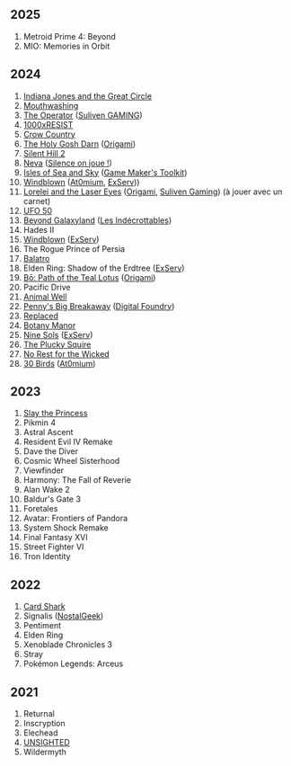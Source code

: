 ## 2025

1. Metroid Prime 4: Beyond
1. MIO: Memories in Orbit

## 2024

1. [Indiana Jones and the Great Circle](https://en.wikipedia.org/wiki/Indiana_Jones_and_the_Great_Circle)
1. [Mouthwashing](https://en.wikipedia.org/wiki/Mouthwashing_(video_game))
1. [The Operator](https://store.steampowered.com/app/1771980/The_Operator/) ([Suliven GAMING](https://www.youtube.com/live/Z8wxMxM0fBY?si=bGFklJfGjNM1qMCs&t=4539))
1. [1000xRESIST](https://store.steampowered.com/app/1675830/1000xRESIST/)
1. [Crow Country](https://store.steampowered.com/app/1996010/Crow_Country/)
1. [The Holy Gosh Darn](https://store.steampowered.com/app/1466230/The_Holy_Gosh_Darn/) ([Origami](https://www.youtube.com/watch?v=ugX5Xy0kAV0&t=859s))
1. [Silent Hill 2](https://en.wikipedia.org/wiki/Silent_Hill_2_(2024_video_game))
1. [Neva](https://store.steampowered.com/app/2420660/Neva/) ([Silence on joue !](https://open.spotify.com/episode/4eY4JKja2Y3GOIVl0LZGIf?si=16Awnj6lQTuXfcjhCL_P0Q&t=1691&pi=AYBUgfyeQBm0Q))
1. [Isles of Sea and Sky](https://store.steampowered.com/app/1233070/Isles_of_Sea_and_Sky/) ([Game Maker's Toolkit](https://youtu.be/VD9TX9qGQOo))
1. [Windblown](https://store.steampowered.com/app/1911610/Windblown/) ([At0mium](https://youtu.be/HfLUnWXRmig), [ExServ](https://www.youtube.com/watch?v=0-L3Eg6ukFE)))
1. [Lorelei and the Laser Eyes](https://store.steampowered.com/app/2008920/Lorelei_and_the_Laser_Eyes/) ([Origami](https://youtu.be/rDus14qFMSA?t=4727), [Suliven Gaming](https://www.youtube.com/live/LAi4mvWGGZg?t=4987)) (à jouer avec un carnet)
1. [UFO 50](https://store.steampowered.com/app/1147860/UFO_50/)
1. [Beyond Galaxyland](https://store.steampowered.com/app/1543710/Beyond_Galaxyland/) ([Les Indécrottables](https://www.youtube.com/live/RMACHv3ROwU?si=trNr-bnoIL52iRQX&t=6682))
1. Hades II
1. [Windblown](https://store.steampowered.com/app/1911610/Windblown/) ([ExServ](https://youtu.be/0-L3Eg6ukFE))
1. The Rogue Prince of Persia
1. [Balatro](https://store.steampowered.com/app/2379780/Balatro/)
1. Elden Ring: Shadow of the Erdtree ([ExServ](https://www.youtube.com/watch?v=EUTmBVs6lmU))
1. [Bō: Path of the Teal Lotus](https://store.steampowered.com/app/1614440/B_Path_of_the_Teal_Lotus/) ([Origami](https://www.youtube.com/watch?v=Oa_jXKhVHL4))
1. Pacific Drive
1. [Animal Well](https://store.steampowered.com/app/813230/ANIMAL_WELL/)
1. [Penny's Big Breakaway](https://store.steampowered.com/app/1955230/Pennys_Big_Breakaway/) ([Digital Foundry](https://www.youtube.com/watch?v=qdNPlk121lk))
1. [Replaced](https://store.steampowered.com/app/1663850/REPLACED/)
1. [Botany Manor](https://store.steampowered.com/app/1425350/Botany_Manor/)
1. [Nine Sols](https://en.wikipedia.org/wiki/Nine_Sols) ([ExServ](https://youtu.be/1UysLhMsSTc))
1. [The Plucky Squire](https://en.wikipedia.org/wiki/The_Plucky_Squire)
1. [No Rest for the Wicked](https://en.wikipedia.org/wiki/No_Rest_for_the_Wicked_(video_game))
1. [30 Birds](https://store.steampowered.com/app/1708770/30_Birds/) ([At0mium](https://youtu.be/0Q6dDfh8o8o?))

## 2023

1. [Slay the Princess](https://store.steampowered.com/app/1989270/Slay_the_Princess__The_Pristine_Cut/)
1. Pikmin 4
1. Astral Ascent
1. Resident Evil IV Remake
1. Dave the Diver
1. Cosmic Wheel Sisterhood
1. Viewfinder
1. Harmony: The Fall of Reverie
1. Alan Wake 2
1. Baldur's Gate 3
1. Foretales
1. Avatar: Frontiers of Pandora
1. System Shock Remake
1. Final Fantasy XVI
1. Street Fighter VI
1. Tron Identity

## 2022

1. [Card Shark](https://store.steampowered.com/app/1371720/Card_Shark/)
1. Signalis ([NostalGeek](https://youtu.be/L02GgKKw18E?si=nbLAOVIpXwKQQRzj))
1. Pentiment
1. Elden Ring
1. Xenoblade Chronicles 3
1. Stray
1. Pokémon Legends: Arceus

## 2021

1. Returnal
1. Inscryption
1. Elechead
1. [UNSIGHTED](https://store.steampowered.com/app/1062110/UNSIGHTED/)
1. Wildermyth
